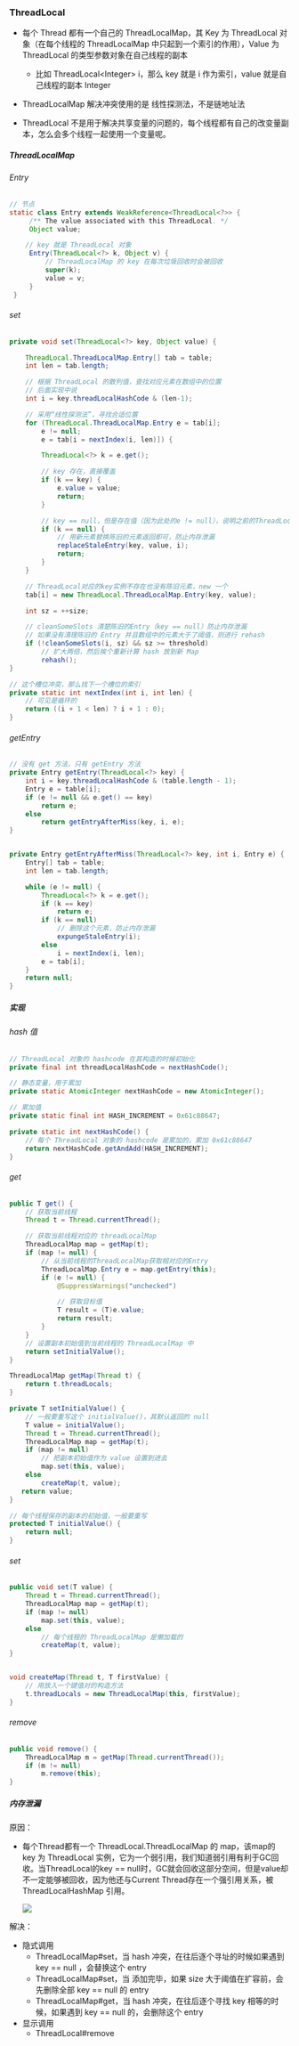 ### ThreadLocal

* 每个 Thread 都有一个自己的  ThreadLocalMap，其 Key 为 ThreadLocal 对象（在每个线程的 ThreadLocalMap 中只起到一个索引的作用），Value 为 ThreadLocal 的类型参数对象在自己线程的副本
  * 比如 ThreadLocal\<Integer>  i，那么 key 就是 i 作为索引，value 就是自己线程的副本 Integer

* ThreadLocalMap 解决冲突使用的是 线性探测法，不是链地址法
* ThreadLocal 不是用于解决共享变量的问题的，每个线程都有自己的改变量副本，怎么会多个线程一起使用一个变量呢。



##### ThreadLocalMap

###### Entry 

```java
// 节点
static class Entry extends WeakReference<ThreadLocal<?>> {
     /** The value associated with this ThreadLocal. */
     Object value;

    // key 就是 ThreadLocal 对象
     Entry(ThreadLocal<?> k, Object v) {
         // ThreadLocalMap 的 key 在每次垃圾回收时会被回收
         super(k);
         value = v;
     }
 }
```

###### set

```java
private void set(ThreadLocal<?> key, Object value) {

    ThreadLocal.ThreadLocalMap.Entry[] tab = table;
    int len = tab.length;

    // 根据 ThreadLocal 的散列值，查找对应元素在数组中的位置
    // 后面实现中说
    int i = key.threadLocalHashCode & (len-1);

    // 采用“线性探测法”，寻找合适位置
    for (ThreadLocal.ThreadLocalMap.Entry e = tab[i];
        e != null;
        e = tab[i = nextIndex(i, len)]) {

        ThreadLocal<?> k = e.get();

        // key 存在，直接覆盖
        if (k == key) {
            e.value = value;
            return;
        }

        // key == null，但是存在值（因为此处的e != null），说明之前的ThreadLocal对象已经被回收了
        if (k == null) {
            // 用新元素替换陈旧的元素返回即可，防止内存泄漏
            replaceStaleEntry(key, value, i);
            return;
        }
    }

    // ThreadLocal对应的key实例不存在也没有陈旧元素，new 一个
    tab[i] = new ThreadLocal.ThreadLocalMap.Entry(key, value);

    int sz = ++size;

    // cleanSomeSlots 清楚陈旧的Entry（key == null）防止内存泄漏
    // 如果没有清理陈旧的 Entry 并且数组中的元素大于了阈值，则进行 rehash
    if (!cleanSomeSlots(i, sz) && sz >= threshold)
        // 扩大两倍，然后挨个重新计算 hash 放到新 Map
        rehash();
}

// 这个槽位冲突，那么找下一个槽位的索引
private static int nextIndex(int i, int len) {
    // 可见是循环的
    return ((i + 1 < len) ? i + 1 : 0);
}
```

###### getEntry

```java
// 没有 get 方法，只有 getEntry 方法
private Entry getEntry(ThreadLocal<?> key) {
    int i = key.threadLocalHashCode & (table.length - 1);
    Entry e = table[i];
    if (e != null && e.get() == key)
        return e;
    else
        return getEntryAfterMiss(key, i, e);
}


private Entry getEntryAfterMiss(ThreadLocal<?> key, int i, Entry e) {
    Entry[] tab = table;
    int len = tab.length;

    while (e != null) {
        ThreadLocal<?> k = e.get();
        if (k == key)
            return e;
        if (k == null)
            // 删除这个元素，防止内存泄漏
            expungeStaleEntry(i);
        else
            i = nextIndex(i, len);
        e = tab[i];
    }
    return null;
}
```



##### 实现

###### hash 值

```java
// ThreadLocal 对象的 hashcode 在其构造的时候初始化
private final int threadLocalHashCode = nextHashCode();

// 静态变量，用于累加
private static AtomicInteger nextHashCode = new AtomicInteger();

// 累加值
private static final int HASH_INCREMENT = 0x61c88647;

private static int nextHashCode() {
    // 每个 ThreadLocal 对象的 hashcode 是累加的，累加 0x61c88647
    return nextHashCode.getAndAdd(HASH_INCREMENT);
}
```



###### get

```java
public T get() {
    // 获取当前线程
    Thread t = Thread.currentThread();

    // 获取当前线程对应的 threadLocalMap
    ThreadLocalMap map = getMap(t);
    if (map != null) {
        // 从当前线程的ThreadLocalMap获取相对应的Entry
        ThreadLocalMap.Entry e = map.getEntry(this);
        if (e != null) {
            @SuppressWarnings("unchecked")

            // 获取目标值
            T result = (T)e.value;
            return result;
        }
    }
    // 设置副本初始值到当前线程的 ThreadLocalMap 中
    return setInitialValue();
}

ThreadLocalMap getMap(Thread t) {
    return t.threadLocals;
}

private T setInitialValue() {
    // 一般要重写这个 initialValue()，其默认返回的 null
    T value = initialValue();
    Thread t = Thread.currentThread();
    ThreadLocalMap map = getMap(t);
    if (map != null)
        // 把副本初始值作为 value 设置到进去
        map.set(this, value);
    else
        createMap(t, value);
   return value;
}

// 每个线程保存的副本的初始值，一般要重写
protected T initialValue() {
    return null;
}
```



###### set

```java
public void set(T value) {
    Thread t = Thread.currentThread();
    ThreadLocalMap map = getMap(t);
    if (map != null)
        map.set(this, value);
    else
        // 每个线程的 ThreadLocalMap 是懒加载的
        createMap(t, value);
}


void createMap(Thread t, T firstValue) {
    // 用放入一个键值对的构造方法
    t.threadLocals = new ThreadLocalMap(this, firstValue);
}
```



###### remove

```java
public void remove() {
    ThreadLocalMap m = getMap(Thread.currentThread());
    if (m != null)
        m.remove(this);
}
```



##### 内存泄漏

原因：

* 每个Thread都有一个 ThreadLocal.ThreadLocalMap 的 map，该map的 key 为 ThreadLocal 实例，它为一个弱引用，我们知道弱引用有利于GC回收。当ThreadLocal的key == null时，GC就会回收这部分空间，但是value却不一定能够被回收，因为他还与Current Thread存在一个强引用关系，被 ThreadLocalHashMap 引用。

  ![](https://img-blog.csdnimg.cn/2020101509411090.png?x-oss-process=image/watermark,type_ZmFuZ3poZW5naGVpdGk,shadow_10,text_aHR0cHM6Ly9ibG9nLmNzZG4ubmV0L3dlaXhpbl80MzkzNDYwNw==,size_16,color_FFFFFF,t_70#pic_center)




解决：

* 隐式调用
  * ThreadLocalMap#set，当 hash 冲突，在往后逐个寻址的时候如果遇到 key == null ，会替换这个 entry
  * ThreadLocalMap#set，当 添加完毕，如果 size 大于阈值在扩容前，会先删除全部 key == null 的 entry
  * ThreadLocalMap#get，当 hash 冲突，在往后逐个寻找 key 相等的时候，如果遇到 key == null 的，会删除这个 entry
* 显示调用
  * ThreadLocal#remove
